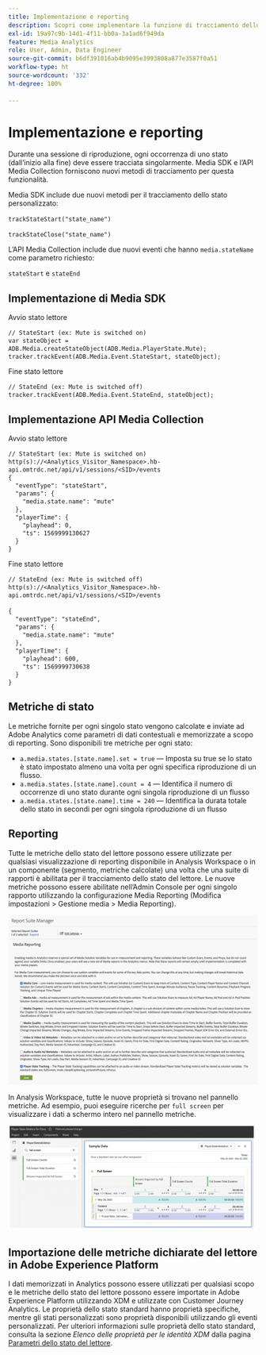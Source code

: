 ```yaml
---
title: Implementazione e reporting
description: Scopri come implementare la funzione di tracciamento dello stato del lettore, tra cui
exl-id: 19a97c9b-14d1-4f11-bb0a-3a1ad6f949da
feature: Media Analytics
role: User, Admin, Data Engineer
source-git-commit: b6df391016ab4b9095e3993808a877e3587f0a51
workflow-type: ht
source-wordcount: '332'
ht-degree: 100%

---
```


# Implementazione e reporting

Durante una sessione di riproduzione, ogni occorrenza di uno stato (dall’inizio alla fine) deve essere tracciata singolarmente. Media SDK e l’API Media Collection forniscono nuovi metodi di tracciamento per questa funzionalità.

Media SDK include due nuovi metodi per il tracciamento dello stato personalizzato:

`trackStateStart("state_name")`

`trackStateClose("state_name")`


L’API Media Collection include due nuovi eventi che hanno `media.stateName` come parametro richiesto:

`stateStart` e `stateEnd`

## Implementazione di Media SDK

Avvio stato lettore

```
// StateStart (ex: Mute is switched on)
var stateObject = ADB.Media.createStateObject(ADB.Media.PlayerState.Mute);
tracker.trackEvent(ADB.Media.Event.StateStart, stateObject);
```

Fine stato lettore

```
// StateEnd (ex: Mute is switched off)
tracker.trackEvent(ADB.Media.Event.StateEnd, stateObject);
```


## Implementazione API Media Collection

Avvio stato lettore

```
// StateStart (ex: Mute is switched on)
http(s)://<Analytics_Visitor_Namespace>.hb-api.omtrdc.net/api/v1/sessions/<SID>/events
{
  "eventType": "stateStart",
  "params": {
    "media.state.name": "mute"
  },
  "playerTime": {
    "playhead": 0,
    "ts": 1569999130627
  }
}
```

Fine stato lettore

```
// StateEnd (ex: Mute is switched off)
http(s)://<Analytics_Visitor_Namespace>.hb-api.omtrdc.net/api/v1/sessions/<SID>/events

{
  "eventType": "stateEnd",
  "params": {
    "media.state.name": "mute"
  },
  "playerTime": {
    "playhead": 600,
    "ts": 1569999730638
  }
}
```

## Metriche di stato

Le metriche fornite per ogni singolo stato vengono calcolate e inviate ad Adobe Analytics come parametri di dati contestuali e memorizzate a scopo di reporting. Sono disponibili tre metriche per ogni stato:

* `a.media.states.[state.name].set = true` — Imposta su true se lo stato è stato impostato almeno una volta per ogni specifica riproduzione di un flusso.
* `a.media.states.[state.name].count = 4` — Identifica il numero di occorrenze di uno stato durante ogni singola riproduzione di un flusso
* `a.media.states.[state.name].time = 240` — Identifica la durata totale dello stato in secondi per ogni singola riproduzione di un flusso

## Reporting

Tutte le metriche dello stato del lettore possono essere utilizzate per qualsiasi visualizzazione di reporting disponibile in Analysis Workspace o in un componente (segmento, metriche calcolate) una volta che una suite di rapporti è abilitata per il tracciamento dello stato del lettore. Le nuove metriche possono essere abilitate nell’Admin Console per ogni singolo rapporto utilizzando la configurazione Media Reporting (Modifica impostazioni > Gestione media > Media Reporting).

![](assets/report-setup.png)

In Analysis Workspace, tutte le nuove proprietà si trovano nel pannello metriche. Ad esempio, puoi eseguire ricerche per `full screen` per visualizzare i dati a schermo intero nel pannello metriche.

![](assets/full-screen-report.png)

## Importazione delle metriche dichiarate del lettore in Adobe Experience Platform

I dati memorizzati in Analytics possono essere utilizzati per qualsiasi scopo e le metriche dello stato del lettore possono essere importate in Adobe Experience Platform utilizzando XDM e utilizzate con Customer Journey Analytics. Le proprietà dello stato standard hanno proprietà specifiche, mentre gli stati personalizzati sono proprietà disponibili utilizzando gli eventi personalizzati. Per ulteriori informazioni sulle proprietà dello stato standard, consulta la sezione *Elenco delle proprietà per le identità XDM* dalla pagina [Parametri dello stato del lettore](/help/metrics-and-metadata/player-state-parameters.md).
